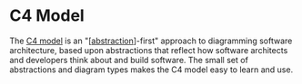 # C4 Model

The [C4 model](https://c4model.com/) is an "[[abstraction]]-first" approach to diagramming software architecture, based upon abstractions that reflect how software architects and developers think about and build software. The small set of abstractions and diagram types makes the C4 model easy to learn and use.

[//begin]: # "Autogenerated link references for markdown compatibility"
[abstraction]: ../software-engineering/abstraction "Abstraction"
[//end]: # "Autogenerated link references"
